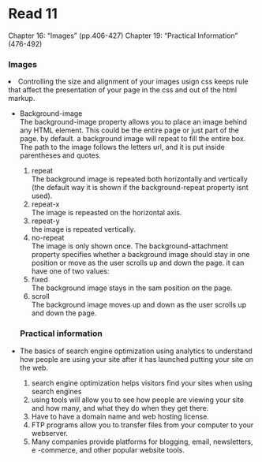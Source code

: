 # Read 11

Chapter 16: “Images” (pp.406-427)
Chapter 19: “Practical Information” (476-492)

### Images

<li>Controlling the size and alignment of your images usign css keeps rule that affect the presentation of your page in the css and out of the html markup.</li>

<ul>
<li> Background-image </li>
The background-image property allows you to place an image behind any HTML element. This could be the entire page or just part of the page. by default. a background image will repeat to fill the entire box. The path to the image follows the letters url, and it is put inside parentheses and quotes. 
<ol>
<li> repeat </li>
 The background image is repeated both horizontally and vertically (the default way it is shown if the background-repeat property isnt used).
<li> repeat-x </li>
 The image is repeasted on the horizontal axis.
<li> repeat-y </li>
 the image is repeated vertically.
<li> no-repeat </li>
 The image is only shown once. The background-attachment property specifies whether a background image should stay in one position or move as the user scrolls up and down the page. it can have one of two values: 
    <li> fixed </li>
  The background image stays in the sam position on the page.
    <li> scroll </li>
  The background image moves up and down as the user scrolls up and down the page.
</ol>
 
### Practical information
 <li> The basics of search engine optimization
 using analytics to understand how people are using your site after it has launched
 putting your site on the web. </li>
<ol>
<li> search engine optimization helps visitors find your sites when using search engines </li>
<li> using tools will allow you to see how people are viewing your site and how many, and what they do when they get there.</li>
<li> Have to have a domain name and web hosting license. </li>
<li> FTP programs allow you to transfer files from your computer to your webserver. </li>
<li> Many companies provide platforms for blogging, email, newsletters, e -commerce, and other popular website tools. </li>
</ol>
 


</ul>

